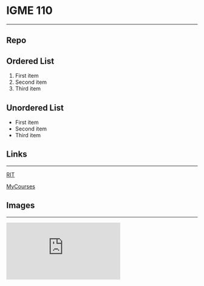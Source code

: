 # IGME 110

---

## Repo

## Ordered List
1. First item
2. Second item
3. Third item

## Unordered List
- First item
- Second item
- Third item

## Links
---
[RIT](https://www.rit.edu)

[MyCourses](https://mycourses.rit.edu/)

## Images

---

![RIT President](https://claws.rit.edu/photos/getphotoid.php?Client=Marketing&UN=dcmpro&HASH=146013e35b1468d97ce8555f5f42cf596d54591e&T=1724714744)
